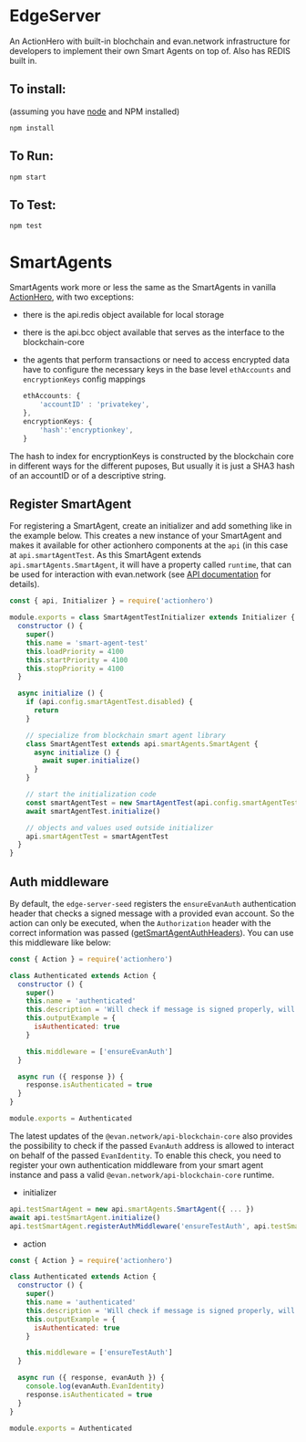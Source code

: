 # EdgeServer

An ActionHero with built-in blochchain and evan.network infrastructure for developers to implement their own Smart
Agents on top of. Also has REDIS built in.


## To install:
(assuming you have [node](http://nodejs.org/) and NPM installed)

`npm install`

## To Run:
`npm start`

## To Test:
`npm test`


# SmartAgents

SmartAgents work more or less the same as the SmartAgents in vanilla [ActionHero](https://www.actionherojs.com/), with two exceptions:

- there is the api.redis object available for local storage
- there is the api.bcc object available that serves as the interface to the blockchain-core
- the agents that perform transactions or need to access encrypted data have to
  configure the necessary keys in the base level `ethAccounts` and `encryptionKeys` config
  mappings

    ```javascript
    ethAccounts: {
        'accountID' : 'privatekey',
    },
    encryptionKeys: {
        'hash':'encryptionkey',
    }
    ```

The hash to index for encryptionKeys is constructed by the blockchain core in different ways for the
different puposes, But usually it is just a SHA3 hash of an accountID or of a descriptive string.

## Register SmartAgent
For registering a SmartAgent, create an initializer and add something like in the example below. This creates a new instance of your SmartAgent and makes it available for other actionhero components at the `api` (in this case at `api.smartAgentTest`. As this SmartAgent extends `api.smartAgents.SmartAgent`, it will have a property called `runtime`, that can be used for interaction with evan.network (see [API documentation](https://api-blockchain-core.readthedocs.io/en/latest/index.html) for details).

```js
const { api, Initializer } = require('actionhero')

module.exports = class SmartAgentTestInitializer extends Initializer {
  constructor () {
    super()
    this.name = 'smart-agent-test'
    this.loadPriority = 4100
    this.startPriority = 4100
    this.stopPriority = 4100
  }

  async initialize () {
    if (api.config.smartAgentTest.disabled) {
      return
    }

    // specialize from blockchain smart agent library
    class SmartAgentTest extends api.smartAgents.SmartAgent {
      async initialize () {
        await super.initialize()
      }
    }

    // start the initialization code
    const smartAgentTest = new SmartAgentTest(api.config.smartAgentTest)
    await smartAgentTest.initialize()

    // objects and values used outside initializer
    api.smartAgentTest = smartAgentTest
  }
}

```

## Auth middleware
By default, the `edge-server-seed` registers the `ensureEvanAuth` authentication header that checks a signed message with a provided evan account. So the action can only be executed, when the `Authorization` header with the correct information was passed ([getSmartAgentAuthHeaders](https://github.com/evannetwork/api-blockchain-core/blob/master/src/common/utils.ts#L45)). You can use this middleware like below:

```js
const { Action } = require('actionhero')

class Authenticated extends Action {
  constructor () {
    super()
    this.name = 'authenticated'
    this.description = 'Will check if message is signed properly, will throw error if not.'
    this.outputExample = {
      isAuthenticated: true
    }

    this.middleware = ['ensureEvanAuth']
  }

  async run ({ response }) {
    response.isAuthenticated = true
  }
}

module.exports = Authenticated
```

The latest updates of the `@evan.network/api-blockchain-core` also provides the possibility to check if the passed `EvanAuth` address is allowed to interact on behalf of the passed `EvanIdentity`. To enable this check, you need to register your own authentication middleware from your smart agent instance and pass a valid `@evan.network/api-blockchain-core` runtime.

- initializer
```js
api.testSmartAgent = new api.smartAgents.SmartAgent({ ... })
await api.testSmartAgent.initialize()
api.testSmartAgent.registerAuthMiddleware('ensureTestAuth', api.testSmartAgent.runtime)
```

- action

```js
const { Action } = require('actionhero')

class Authenticated extends Action {
  constructor () {
    super()
    this.name = 'authenticated'
    this.description = 'Will check if message is signed properly, will throw error if not.'
    this.outputExample = {
      isAuthenticated: true
    }

    this.middleware = ['ensureTestAuth']
  }

  async run ({ response, evanAuth }) {
    console.log(evanAuth.EvanIdentity)
    response.isAuthenticated = true
  }
}

module.exports = Authenticated
```

